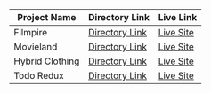 
| Project Name  | Directory Link | Live Link |
| ------------- | ------------- | ------------- |
| Filmpire  | [Directory Link](https://github.com/A-Kumar23/filmpire)  |[Live Site](https://a-kumar-filmpire.netlify.app/)|
| Movieland  | [Directory Link](https://github.com/A-Kumar23/Simple-React-Movie-Search-App)  |[Live Site](https://a-kumar23-movie-search-app.netlify.app/)|
| Hybrid Clothing  | [Directory Link](https://github.com/A-Kumar23/hybrid-clothing)  |[Live Site](https://hybridclothingcontext.netlify.app/shop)|
| Todo Redux  | [Directory Link](https://github.com/A-Kumar23/Todo-react-redux)  |[Live Site](https://frolicking-croquembouche-fbd655.netlify.app/)|
